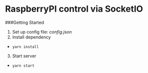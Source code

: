 # RaspberryPI control via SocketIO

###Getting Started
1. Set up config file: _config.json_
2. Install dependency
* ```yarn install```
3. Start server
* ```yarn start```